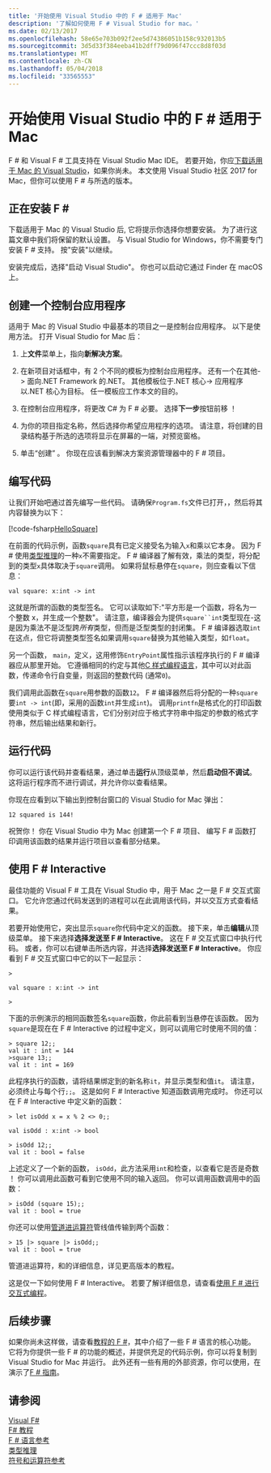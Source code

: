 ```yaml
---
title: '开始使用 Visual Studio 中的 F # 适用于 Mac'
description: '了解如何使用 F # Visual Studio for mac。'
ms.date: 02/13/2017
ms.openlocfilehash: 58e65e703b092f2ee5d74386051b158c932013b5
ms.sourcegitcommit: 3d5d33f384eeba41b2dff79d096f47ccc8d8f03d
ms.translationtype: MT
ms.contentlocale: zh-CN
ms.lasthandoff: 05/04/2018
ms.locfileid: "33565553"
---
```

# <a name="get-started-with-f-in-visual-studio-for-mac"></a>开始使用 Visual Studio 中的 F # 适用于 Mac

F # 和 Visual F # 工具支持在 Visual Studio Mac IDE。  若要开始，你应[下载适用于 Mac 的 Visual Studio](https://aka.ms/vsdownload?utm_source=mscom&utm_campaign=msdocs)，如果你尚未。  本文使用 Visual Studio 社区 2017 for Mac，但你可以使用 F # 与所选的版本。

## <a name="installing-f"></a>正在安装 F # #

下载适用于 Mac 的 Visual Studio 后, 它将提示你选择你想要安装。  为了进行这篇文章中我们将保留的默认设置。  与 Visual Studio for Windows，你不需要专门安装 F # 支持。  按"安装"以继续。

安装完成后，选择"启动 Visual Studio"。  你也可以启动它通过 Finder 在 macOS 上。

## <a name="creating-a-console-application"></a>创建一个控制台应用程序

适用于 Mac 的 Visual Studio 中最基本的项目之一是控制台应用程序。  以下是使用方法。  打开 Visual Studio for Mac 后：

1. 上**文件**菜单上，指向**新解决方案**。

2.  在新项目对话框中，有 2 个不同的模板为控制台应用程序。  还有一个在其他-> 面向.NET Framework 的.NET。  其他模板位于.NET 核心-> 应用程序以.NET 核心为目标。  任一模板应工作本文的目的。

3. 在控制台应用程序，将更改 C# 为 F # 必要。  选择**下一步**按钮前移 ！  

4. 为你的项目指定名称，然后选择你希望应用程序的选项。  请注意，将创建的目录结构基于所选的选项将显示在屏幕的一端，对预览窗格。  

5. 单击“创建” 。  你现在应该看到解决方案资源管理器中的 F # 项目。

## <a name="writing-your-code"></a>编写代码

让我们开始吧通过首先编写一些代码。  请确保`Program.fs`文件已打开，，然后将其内容替换为以下：

[!code-fsharp[HelloSquare](../../../samples/snippets/fsharp/getting-started/hello-square.fs)]

在前面的代码示例，函数`square`具有已定义接受名为输入`x`和乘以它本身。  因为 F # 使用[类型推理](../language-reference/type-inference.md)的一种`x`不需要指定。  F # 编译器了解有效，乘法的类型，将分配到的类型`x`具体取决于`square`调用。  如果将鼠标悬停在`square`，则应查看以下信息：

```
val square: x:int -> int
```

这就是所谓的函数的类型签名。  它可以读取如下:"平方形是一个函数，将名为一个整数 x，并生成一个整数"。  请注意，编译器会为提供`square``int`类型现在-这是因为乘法不是泛型跨*所有*类型，但而是泛型类型的封闭集。  F # 编译器选取`int`在这点，但它将调整类型签名如果调用`square`替换为其他输入类型，如`float`。

另一个函数， `main`，定义，这用修饰`EntryPoint`属性指示该程序执行的 F # 编译器应从那里开始。  它遵循相同的约定与其他[C 样式编程语言](https://en.wikipedia.org/wiki/Entry_point#C_and_C.2B.2B)，其中可以对此函数，传递命令行自变量，则返回的整数代码 (通常`0`)。

我们调用此函数在`square`用参数的函数`12`。  F # 编译器然后将分配的一种`square`要`int -> int`(即，采用的函数`int`并生成`int`)。  调用`printfn`是格式化的打印函数使用类似于 C 样式编程语言，它们分别对应于格式字符串中指定的参数的格式字符串，然后输出结果和新行。

## <a name="running-your-code"></a>运行代码

你可以运行该代码并查看结果，通过单击**运行**从顶级菜单，然后**启动但不调试**。  这将运行程序而不进行调试，并允许你以查看结果。

你现在应看到以下输出到控制台窗口的 Visual Studio for Mac 弹出：

```
12 squared is 144!
```

祝贺你！  你在 Visual Studio 中为 Mac 创建第一个 F # 项目、 编写 F # 函数打印调用该函数的结果并运行项目以查看部分结果。

## <a name="using-f-interactive"></a>使用 F # Interactive

最佳功能的 Visual F # 工具在 Visual Studio 中，用于 Mac 之一是 F # 交互式窗口。  它允许您通过代码发送到的进程可以在此调用该代码，并以交互方式查看结果。

若要开始使用它，突出显示`square`你代码中定义的函数。  接下来，单击**编辑**从顶级菜单。  接下来选择**选择发送至 F # Interactive**。  这在 F # 交互式窗口中执行代码。  或者，你可以右键单击所选内容，并选择**选择发送至 F # Interactive**。  你应看到 F # 交互式窗口中它的以下一起显示：

```
>

val square : x:int -> int

>
```

下面的示例演示的相同函数签名`square`函数，你此前看到当悬停在该函数。  因为`square`是现在在 F # Interactive 的过程中定义，则可以调用它时使用不同的值：

```
> square 12;;
val it : int = 144
>square 13;;
val it : int = 169
```

此程序执行的函数，请将结果绑定到的新名称`it`，并显示类型和值`it`。  请注意，必须终止与每个行`;;`。  这是如何 F # Interactive 知道函数调用完成时。  你还可以在 F # Interactive 中定义新的函数：

```
> let isOdd x = x % 2 <> 0;;

val isOdd : x:int -> bool

> isOdd 12;;
val it : bool = false
```

上述定义了一个新的函数， `isOdd`，此方法采用`int`和检查，以查看它是否是奇数 ！  你可以调用此函数可看到它使用不同的输入返回。  你可以调用函数调用中的函数：

```
> isOdd (square 15);;
val it : bool = true
```

你还可以使用[管道进运算符](../language-reference/symbol-and-operator-reference/index.md)管线值传输到两个函数：

```
> 15 |> square |> isOdd;;
val it : bool = true
```

管道进运算符，和的详细信息，详见更高版本的教程。

这是仅一下如何使用 F # Interactive。  若要了解详细信息，请查看[使用 F # 进行交互式编程](../tutorials/fsharp-interactive/index.md)。

## <a name="next-steps"></a>后续步骤

如果你尚未这样做，请查看[教程的 F #](../tour.md)，其中介绍了一些 F # 语言的核心功能。  它将为你提供一些 F # 的功能的概述，并提供充足的代码示例，你可以将复制到 Visual Studio for Mac 并运行。  此外还有一些有用的外部资源，你可以使用，在演示了[F # 指南](../index.md)。

## <a name="see-also"></a>请参阅
 [Visual F#](../index.md)  
 [F# 教程](../tour.md)  
 [F # 语言参考](../language-reference/index.md)  
 [类型推理](../language-reference/type-inference.md)  
 [符号和运算符参考](../language-reference/symbol-and-operator-reference/index.md)  
